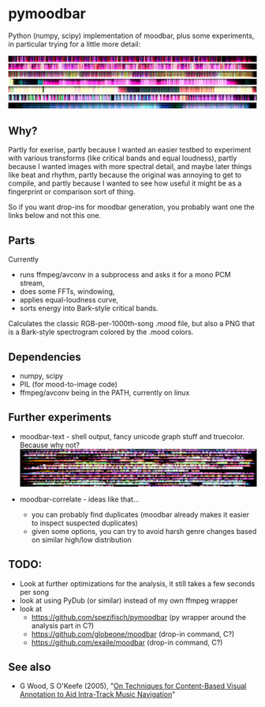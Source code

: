 # pymoodbar

Python (numpy, scipy) implementation of moodbar, plus some experiments, in particular trying for a little more detail:

![A few examples: lofi, reggae, rock, calm electro, crust, indie band, ethereal/vocal](screenshots/examples.png?raw=true)


## Why?
Partly for exerise,
 partly because I wanted an easier testbed to experiment with various transforms (like critical bands and equal loudness),
 partly because I wanted images with more spectral detail, and maybe later things like beat and rhythm,
 partly because the original was annoying to get to compile, and partly because I wanted to see how useful it might be as a fingerprint or comparison sort of thing.

So if you want drop-ins for moodbar generation, you probably want one the links below and not this one.


## Parts

Currently 
- runs ffmpeg/avconv in a subprocess and asks it for a mono PCM stream,
- does some FFTs, windowing, 
- applies equal-loudness curve, 
- sorts energy into Bark-style critical bands.

Calculates the classic RGB-per-1000th-song .mood file, but also a PNG that is a Bark-style spectrogram colored by the .mood colors.


## Dependencies
* numpy, scipy
* PIL (for mood-to-image code)
* ffmpeg/avconv being in the PATH, currently on linux



## Further experiments
 
- moodbar-text - shell output, fancy unicode graph stuff and truecolor. Because why not?
![text-mode output](screenshots/textmood_tc.png?raw=true) 



- moodbar-correlate - ideas like that...
     - you can probably find duplicates (moodbar already makes it easier to inspect suspected duplicates)
     - given some options, you can try to avoid harsh genre changes based on similar high/low distribution


## TODO:
- Look at further optimizations for the analysis, it still takes a few seconds per song
- look at using PyDub (or similar) instead of my own ffmpeg wrapper
- look at
    - https://github.com/spezifisch/pymoodbar (py wrapper around the analysis part in C?)
    - https://github.com/globeone/moodbar  (drop-in command, C?)
    - https://github.com/exaile/moodbar  (drop-in command, C?)

## See also 
- G Wood, S O'Keefe (2005), "[On Techniques for Content-Based Visual Annotation to Aid Intra-Track Music Navigation](https://www.google.com/search?q=On%20Techniques%20for%20Content-Based%20Visual%20Annotation%20to%20Aid%20Intra-Track%20Music%20Navigation%20pdf)"
